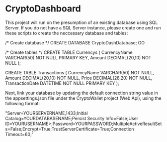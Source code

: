 # CryptoDashboard

This project will run on the presumption of an existing database using SQL Server. 
If you do not have a SQL Server instance, please create one and run these scripts to create the neccessary database and tables:

/* Create database */
CREATE DATABASE CryptoDashDatabase;
GO

/* Create tables */
CREATE TABLE Currencys (
    CurrencyName VARCHAR(50) NOT NULL PRIMARY KEY,
    Amount DECIMAL(20,10) NOT NULL
);

CREATE TABLE Transactions (
    CurrencyName VARCHAR(50) NOT NULL,
    Amount DECIMAL(20,10) NOT NULL,
    Price DECIMAL(28,20) NOT NULL,
    TransactionDate DATETIME NOT NULL PRIMARY KEY
);

Next, link your database by updating the default connection string value in the appsettings.json file under the CryptoWallet project (Web Api),
using the following format: 

"Server=YOURSERVERNAME,1433;Initial Catalog=YOURDATABASENAME;Persist Security Info=False;User ID=YOURUSERNAME>;Password=YOURPASSWORD;MultipleActiveResultSets=False;Encrypt=True;TrustServerCertificate=True;Connection Timeout=60;"



